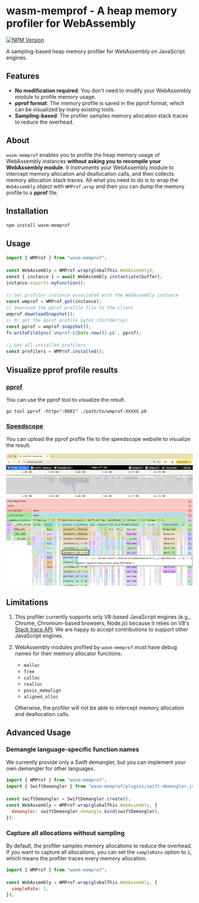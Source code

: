 # wasm-memprof - A heap memory profiler for WebAssembly

[![NPM Version](https://img.shields.io/npm/v/wasm-memprof)](https://www.npmjs.com/package/wasm-memprof)

A sampling-based heap memory profiler for WebAssembly on JavaScript engines.

## Features

- **No modification required**: You don't need to modify your WebAssembly module to profile memory usage.
- **pprof format**: The memory profile is saved in the pprof format, which can be visualized by many existing tools.
- **Sampling-based**: The profiler samples memory allocation stack traces to reduce the overhead.

## About

`wasm-memprof` enables you to profile the heap memory usage of WebAssembly instances **without asking you to recompile your WebAssembly module**. It instruments your WebAssembly module to intercept memory allocation and deallocation calls, and then collects memory allocation stack traces.
All what you need to do is to wrap the `WebAssembly` object with `WMProf.wrap` and then you can dump the memory profile to a **pprof** file.

## Installation

```
npm install wasm-memprof
```

## Usage

```js
import { WMProf } from "wasm-memprof";

const WebAssembly = WMProf.wrap(globalThis.WebAssembly);
const { instance } = await WebAssembly.instantiate(buffer);
instance.exports.myFunction();

// Get profiler instance associated with the WebAssembly instance
const wmprof = WMProf.get(instance);
// Download the pprof profile file to the client
wmprof.downloadSnapshot();
// Or get the pprof profile bytes (Uint8Array)
const pprof = wmprof.snapshot();
fs.writeFileSync(`wmprof-${Date.now()}.pb`, pprof);

// Get all installed profilers
const profilers = WMProf.installed();
```

## Visualize pprof profile results

### [pprof](https://github.com/google/pprof/)

You can use the pprof tool to visualize the result.

```
go tool pprof -http=":8081" ./path/to/wmprof-XXXXX.pb
```


### [Speedscope](https://www.speedscope.app/)

You can upload the pprof profile file to the speedscope website to visualize the result.

![demo](./docs/demo.png)

## Limitations

1. This profiler currently supports only V8-based JavaScript engines (e.g., Chrome, Chromium-based browsers, Node.js) because it relies on V8's [Stack trace API](https://v8.dev/docs/stack-trace-api). We are happy to accept contributions to support other JavaScript engines.

2. WebAssembly modules profiled by `wasm-memprof` must have debug names for their memory allocator functions:
    - `malloc`
    - `free`
    - `calloc`
    - `realloc`
    - `posix_memalign`
    - `aligned_alloc`

    Otherwise, the profiler will not be able to intercept memory allocation and deallocation calls.


## Advanced Usage

### Demangle language-specific function names

We currently provide only a Swift demangler, but you can implement your own demangler for other languages.

```js
import { WMProf } from "wasm-memprof";
import { SwiftDemangler } from "wasm-memprof/plugins/swift-demangler.js";

const swiftDemangler = SwiftDemangler.create();
const WebAssembly = WMProf.wrap(globalThis.WebAssembly, {
  demangler: swiftDemangler.demangle.bind(swiftDemangler),
});
```

### Capture all allocations without sampling

By default, the profiler samples memory allocations to reduce the overhead. If you want to capture all allocations, you can set the `sampleRate` option to `1`, which means the profiler traces every memory allocation.

```js
import { WMProf } from "wasm-memprof";

const WebAssembly = WMProf.wrap(globalThis.WebAssembly, {
  sampleRate: 1,
});
```
